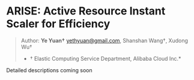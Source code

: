 # ARISE: Active Resource Instant Scaler for Efficiency

> Author: **Ye Yuan†** <yethyuan@gmail.com>, Shanshan Wang†, Xudong Wu†
> * † Elastic Computing Service Department, Alibaba Cloud Inc.*

Detailed descriptions coming soon
